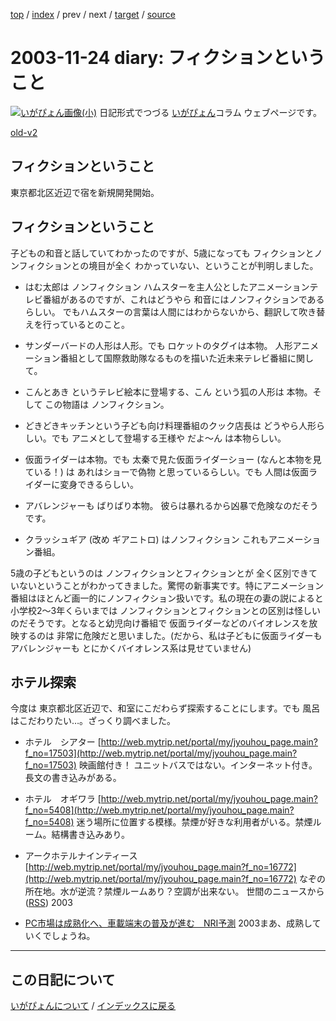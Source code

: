 [top](https://igapyon.github.io/diary/) 
 / [index](https://igapyon.github.io/diary/2003/index.html) 
 / prev 
 / next 
 / [target](https://igapyon.github.io/diary/2003/ig031124.html) 
 / [source](https://github.com/igapyon/diary/blob/gh-pages/2003/ig031124.html.src.md) 

2003-11-24 diary: フィクションということ
=====================================================================================================
[![いがぴょん画像(小)](https://igapyon.github.io/diary/images/iga200306s.jpg "いがぴょん")](https://igapyon.github.io/diary/memo/memoigapyon.html) 日記形式でつづる [いがぴょん](https://igapyon.github.io/diary/memo/memoigapyon.html)コラム ウェブページです。

[old-v2](ig031124-orig.html)

## フィクションということ

東京都北区近辺で宿を新規開発開始。

## フィクションということ

子どもの和音と話していてわかったのですが、5歳になっても フィクションとノンフィクションとの境目が全く わかっていない、ということが判明しました。

* はむ太郎は ノンフィクション
  ハムスターを主人公としたアニメーションテレビ番組があるのですが、これはどうやら
  和音にはノンフィクションであるらしい。
  でもハムスターの言葉は人間にはわからないから、翻訳して吹き替えを行っているとのこと。
  
* サンダーバードの人形は人形。でも ロケットのタグイは本物。
  人形アニメーション番組として国際救助隊なるものを描いた近未来テレビ番組に関して。
  
* こんとあき というテレビ絵本に登場する、こん という狐の人形は 本物。そして
  この物語は ノンフィクション。
  
* どきどきキッチンという子ども向け料理番組のクック店長は どうやら人形らしい。でも
  アニメとして登場する王様や だよ～ん は本物らしい。
  
* 仮面ライダーは本物。でも 太秦で見た仮面ライダーショー (なんと本物を見ている！)
  は あれはショーで偽物 と思っているらしい。でも 人間は仮面ライダーに変身できるらしい。
  
* アバレンジャーも ばりばり本物。
  彼らは暴れるから凶暴で危険なのだそうです。
  
* クラッシュギア (改め ギアニトロ) はノンフィクション
  これもアニメーション番組。

5歳の子どもというのは ノンフィクションとフィクションとが 全く区別できていないということがわかってきました。驚愕の新事実です。特にアニメーション番組はほとんど画一的にノンフィクション扱いです。私の現在の妻の説によると 小学校2～3年くらいまでは ノンフィクションとフィクションとの区別は怪しいのだそうです。となると幼児向け番組で 仮面ライダーなどのバイオレンスを放映するのは 非常に危険だと思いました。(だから、私は子どもに仮面ライダーもアバレンジャーも とにかくバイオレンス系は見せていません)

## ホテル探索

今度は 東京都北区近辺で、和室にこだわらず探索することにします。でも 風呂はこだわりたい…。ざっくり調べました。

* ホテル　シアター
  [http://web.mytrip.net/portal/my/jyouhou_page.main?f_no=17503](http://web.mytrip.net/portal/my/jyouhou_page.main?f_no=17503)
  映画館付き！ ユニットバスではない。インターネット付き。長文の書き込みがある。
  
* ホテル　オギワラ
  [http://web.mytrip.net/portal/my/jyouhou_page.main?f_no=5408](http://web.mytrip.net/portal/my/jyouhou_page.main?f_no=5408)
  迷う場所に位置する模様。禁煙が好きな利用者がいる。禁煙ルーム。結構書き込みあり。
  
* アークホテルナインティース
  [http://web.mytrip.net/portal/my/jyouhou_page.main?f_no=16772](http://web.mytrip.net/portal/my/jyouhou_page.main?f_no=16772)
  なぞの所在地。水が逆流？禁煙ルームあり？空調が出来ない。
世間のニュースから ([RSS](ig031124-news.xml)) 2003
* [PC市場は成熟化へ、車載端末の普及が進む　NRI予測](http://www.zdnet.co.jp/news/0311/20/njbt_02.html)  2003まあ、成熟していくでしょうね。


----------------------------------------------------------------------------------------------------

## この日記について
[いがぴょんについて](https://igapyon.github.io/diary/memo/memoigapyon.html) / [インデックスに戻る](https://igapyon.github.io/diary/idxall.html)
